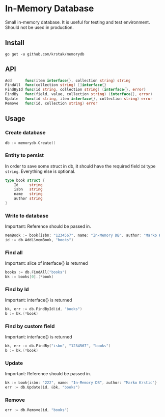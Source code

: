 # In-Memory Database
Small in-memory database. It is useful for testing and test environment. Should not be used in production.

## Install
```
go get -u github.com/krstak/memorydb
```

## API

```go
Add      func(item interface{}, collection string) string
FindAll  func(collection string) []interface{}
FindById func(id string, collection string) (interface{}, error)
FindBy   func(field, value, collection string) (interface{}, error)
Update   func(id string, item interface{}, collection string) error
Remove   func(id, collection string) error
```

## Usage

### Create database
```go
db := memorydb.Create()
```

### Entity to persist
In order to save some struct in db, it should have the required field `Id` type `string`. Everything else is optional.
```go
type book struct {
	Id     string
	isbn   string
	name   string
	author string
}
```

### Write to database
Important: Reference should be passed in.
```go
memBook := book{isbn: "1234567", name: "In-Memory DB", author: "Marko Krstic"}
id := db.Add(&memBook, "books")
```

### Find all
Important: slice of interface{} is returned
```go
books := db.FindAll("books")
bk := books[0].(*book)
```

### Find by Id
Important: interface{} is returned
```go
bk, err := db.FindById(id, "books")
b := bk.(*book)
```

### Find by custom field
Important: interface{} is returned
```go
bk, err := db.FindBy("isbn", "1234567", "books")
b := bk.(*book)
```

### Update
Important: Reference should be passed in.
```go
bk := book{isbn: "222", name: "In-Memory DB", author: "Marko Krstic"}
err := db.Update(id, &bk, "books")
```

### Remove
```go
err := db.Remove(id, "books")
```
